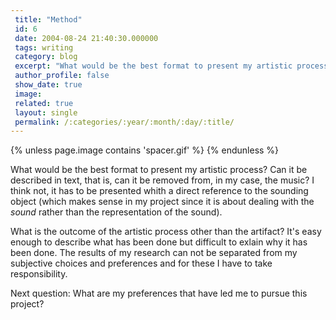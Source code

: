 ```yaml
---
 title: "Method"
 id: 6
 date: 2004-08-24 21:40:30.000000
 tags: writing
 category: blog
 excerpt: "What would be the best format to present my artistic process? Can it be described in text, that is, can it be removed from, in my case, the music? I think not, it has to be presented whith a direct re..."
 author_profile: false
 show_date: true
 image: 
 related: true
 layout: single
 permalink: /:categories/:year/:month/:day/:title/
---
```

{% unless page.image contains 'spacer.gif' %}
{% endunless %}

What would be the best format to present my artistic process? Can it be described in text, that is, can it be removed from, in my case, the music? I think not, it has to be presented whith a direct reference to the sounding object (which makes sense in my project since it is about dealing with the <cite>sound</cite> rather than the representation of the sound).

What is the outcome of the artistic process other than the artifact? It's easy enough to describe what has been done but difficult to exlain why it has been done. The results of my research can not be separated from my subjective choices and preferences and for these I have to take responsibility.

Next question: What are my preferences that have led me to pursue this project?
